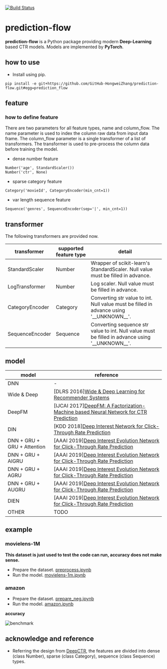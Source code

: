 [![Build Status](https://travis-ci.org/GitHub-HongweiZhang/prediction-flow.svg?branch=master)](https://travis-ci.org/GitHub-HongweiZhang/prediction-flow)

# prediction-flow
**prediction-flow** is a Python package providing modern **Deep-Learning**
based CTR models. Models are implemented by **PyTorch**.

## how to use
* Install using pip.
```
pip install -e git+https://github.com/GitHub-HongweiZhang/prediction-flow.git#egg=prediction_flow
```

## feature
### how to define feature
There are two parameters for all feature types, name and column_flow.
The name parameter is used to index the column raw data from input data frame.
The column_flow parameter is a single transformer of a list of transformers.
The transformer is used to pre-process the column data before training the model.

* dense number feature
```
Number('age', StandardScaler())
Number('ctr', None)
```
* sparse category feature
```
Category('movieId', CategoryEncoder(min_cnt=1))
```
* var length sequence feature
```
Sequence('genres', SequenceEncoder(sep='|', min_cnt=1))
```

## transformer
The following transformers are provided now.

| transformer | supported feature type | detail |
|--|--|--|
| StandardScaler | Number | Wrapper of scikit-learn's StandardScaler. Null value must be filled in advance. |
| LogTransformer | Number | Log scaler. Null value must be filled in advance. |
| CategoryEncoder | Category | Converting str value to int. Null value must be filled in advance using '\_\_UNKNOWN\_\_'. |
| SequenceEncoder | Sequence | Converting sequence str value to int. Null value must be filled in advance using '\_\_UNKNOWN\_\_'. |

## model

| model | reference |
|--|--|
| DNN | - |
| Wide & Deep | [DLRS 2016][Wide & Deep Learning for Recommender Systems](https://arxiv.org/pdf/1606.07792.pdf) |
| DeepFM | [IJCAI 2017][DeepFM: A Factorization-Machine based Neural Network for CTR Prediction](http://www.ijcai.org/proceedings/2017/0239.pdf) |
| DIN | [KDD 2018][Deep Interest Network for Click-Through Rate Prediction](https://arxiv.org/pdf/1706.06978.pdf) |
| DNN + GRU + GRU + Attention | [AAAI 2019][Deep Interest Evolution Network for Click-Through Rate Prediction](https://arxiv.org/pdf/1809.03672.pdf) |
| DNN + GRU + AIGRU | [AAAI 2019][Deep Interest Evolution Network for Click-Through Rate Prediction](https://arxiv.org/pdf/1809.03672.pdf) |
| DNN + GRU + AGRU | [AAAI 2019][Deep Interest Evolution Network for Click-Through Rate Prediction](https://arxiv.org/pdf/1809.03672.pdf) |
| DNN + GRU + AUGRU | [AAAI 2019][Deep Interest Evolution Network for Click-Through Rate Prediction](https://arxiv.org/pdf/1809.03672.pdf) |
| DIEN | [AAAI 2019][Deep Interest Evolution Network for Click-Through Rate Prediction](https://arxiv.org/pdf/1809.03672.pdf) |
| OTHER | TODO |

## example
### movielens-1M 
**This dataset is just used to test the code can run, accuracy does not make
sense.**
* Prepare the dataset. [preprocess.ipynb](https://github.com/GitHub-HongweiZhang/prediction-flow/blob/master/examples/movielens/ml-1m/preprocess.ipynb)
* Run the model. [movielens-1m.ipynb](https://github.com/GitHub-HongweiZhang/prediction-flow/blob/master/examples/movielens/movielens-1m.ipynb)

### amazon
* Prepare the dataset. [prepare_neg.ipynb](https://github.com/GitHub-HongweiZhang/prediction-flow/blob/master/examples/amazon/prepare_neg.ipynb)
* Run the model.
  [amazon.ipynb](https://github.com/GitHub-HongweiZhang/prediction-flow/blob/master/examples/amazon/amazon.ipynb)

**accuracy**

![benchmark](https://github.com/GitHub-HongweiZhang/prediction-flow/blob/master/examples/amazon/simple_benchmark.png)

## acknowledge and reference
* Referring the design from [DeepCTR](https://github.com/shenweichen/DeepCTR),
  the features are divided into dense (class Number), sparse (class Category),
  sequence (class Sequence) types.
